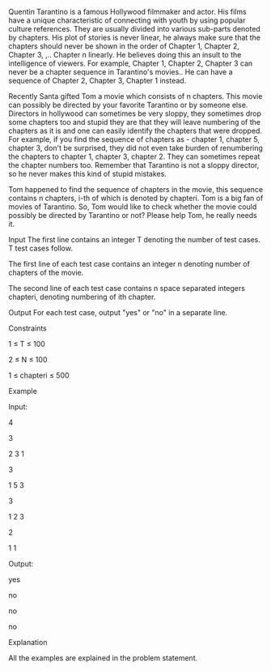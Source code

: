 Quentin Tarantino is a famous Hollywood filmmaker and actor. His films have a unique characteristic of connecting with youth by using popular culture references. They are usually divided into various sub-parts denoted by chapters. His plot of stories is never linear, he always make sure that the chapters should never be shown in the order of Chapter 1, Chapter 2, Chapter 3, ,.. Chapter n linearly. He believes doing this an insult to the intelligence of viewers. For example, Chapter 1, Chapter 2, Chapter 3 can never be a chapter sequence in Tarantino's movies.. He can have a sequence of Chapter 2, Chapter 3, Chapter 1 instead.

Recently Santa gifted Tom a movie which consists of n chapters. This movie can possibly be directed by your favorite Tarantino or by someone else. Directors in hollywood can sometimes be very sloppy, they sometimes drop some chapters too and stupid they are that they will leave numbering of the chapters as it is and one can easily identify the chapters that were dropped. For example, if you find the sequence of chapters as - chapter 1, chapter 5, chapter 3, don't be surprised, they did not even take burden of renumbering the chapters to chapter 1, chapter 3, chapter 2. They can sometimes repeat the chapter numbers too. Remember that Tarantino is not a sloppy director, so he never makes this kind of stupid mistakes.

Tom happened to find the sequence of chapters in the movie, this sequence contains n chapters, i-th of which is denoted by chapteri. Tom is a big fan of movies of Tarantino. So, Tom would like to check whether the movie could possibly be directed by Tarantino or not? Please help Tom, he really needs it.

Input
The first line contains an integer T denoting the number of test cases. T test cases follow.

The first line of each test case contains an integer n denoting number of chapters of the movie.

The second line of each test case contains n space separated integers chapteri, denoting numbering of ith chapter.

Output
For each test case, output "yes" or "no" in a separate line.

Constraints

1 ≤ T ≤ 100

2 ≤ N ≤ 100

1 ≤ chapteri ≤ 500

Example

Input:

4

3

2 3 1

3

1 5 3

3

1 2 3

2

1 1

Output:

yes

no

no

no

Explanation

All the examples are explained in the problem statement.
